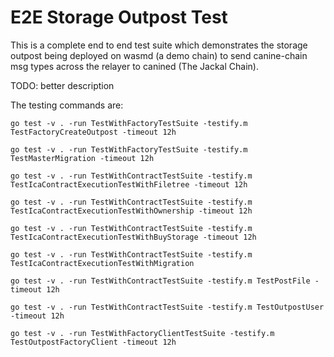 # E2E Storage Outpost Test

This is a complete end to end test suite which demonstrates the storage outpost being deployed on wasmd (a demo chain) to send 
canine-chain msg types across the relayer to canined (The Jackal Chain).

TODO: better description 

The testing commands are:

```
go test -v . -run TestWithFactoryTestSuite -testify.m TestFactoryCreateOutpost -timeout 12h

go test -v . -run TestWithFactoryTestSuite -testify.m TestMasterMigration -timeout 12h

go test -v . -run TestWithContractTestSuite -testify.m TestIcaContractExecutionTestWithFiletree -timeout 12h

go test -v . -run TestWithContractTestSuite -testify.m TestIcaContractExecutionTestWithOwnership -timeout 12h

go test -v . -run TestWithContractTestSuite -testify.m TestIcaContractExecutionTestWithBuyStorage -timeout 12h

go test -v . -run TestWithContractTestSuite -testify.m TestIcaContractExecutionTestWithMigration  

go test -v . -run TestWithContractTestSuite -testify.m TestPostFile -timeout 12h

go test -v . -run TestWithContractTestSuite -testify.m TestOutpostUser -timeout 12h

go test -v . -run TestWithFactoryClientTestSuite -testify.m TestOutpostFactoryClient -timeout 12h


```

